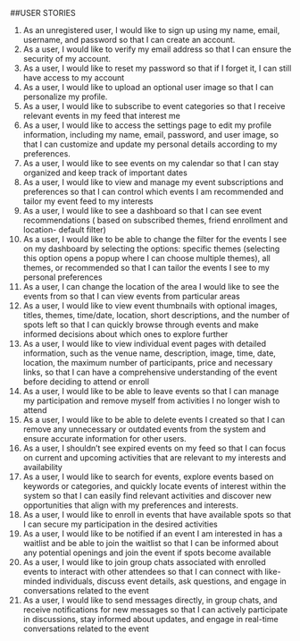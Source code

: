 ##USER STORIES
1. As an unregistered user, I would like to sign up using my name, email, username, and password so that I can create an account.
2. As a user, I would like to verify my email address so that I can ensure the security of my account.
3. As a user, I would like to reset my password so that if I forget it, I can still have access to my account
4. As a user, I would like to upload an optional user image so that I can personalize my profile.
5. As a user, I would like to subscribe to event categories so that I receive relevant events in my feed that interest me
6. As a user, I would like to access the settings page to edit my profile information, including my name, email, password, and user image, so that I can customize and update my personal details according to my preferences.
7. As a user, I would like to see events on my calendar so that I can stay organized and keep track of important dates
8. As a user, I would like to view and manage my event subscriptions and preferences so that I can control which events I am recommended and tailor my event feed to my interests 
9. As a user, I would like to see a dashboard so that I can see event recommendations ( based on subscribed themes, friend enrollment and location- default filter)
10. As a user, I would like to be able to change the filter for the events I see on my dashboard by selecting the options: specific themes (selecting this option opens a popup where I can choose multiple themes), all themes, or recommended so that I can tailor the events I see to my personal preferences
11. As a user, I can change the location of the area I would like to see the events from so that I can view events from particular areas
12. As a user, I would like to view event thumbnails with optional images, titles, themes, time/date, location, short descriptions, and the number of spots left so that I can quickly browse through events and make informed decisions about which ones to explore further
13. As a user, I would like to view individual event pages with detailed information, such as the venue name, description, image, time, date, location, the maximum number of participants, price and necessary links, so that I can have a comprehensive understanding of the event before deciding to attend or enroll
14. As a user, I would like to be able to leave events so that I can manage my participation and remove myself from activities I no longer wish to attend
15. As a user, I would like to be able to delete events I created so that I can remove any unnecessary or outdated events from the system and ensure accurate information for other users.
16. As a user, I shouldn’t see expired events on my feed so that I can focus on current and upcoming activities that are relevant to my interests and availability
17. As a user, I would like to search for events, explore events based on keywords or categories, and quickly locate events of interest within the system so that I can easily find relevant activities and discover new opportunities that align with my preferences and interests.
18. As a user, I would like to enroll in events that have available spots so that I can secure my participation in the desired activities
19. As a user, I would like to be notified if an event I am interested in has a waitlist and be able to join the waitlist  so that I can be informed about any potential openings and join the event if spots become available
20. As a user, I would like to join group chats associated with enrolled events to interact with other attendees so that I can connect with like-minded individuals, discuss event details, ask questions, and engage in conversations related to the event
21. As a user, I would like to send messages directly, in group chats, and receive notifications for new messages so that I can actively participate in discussions, stay informed about updates, and engage in real-time conversations related to the event



